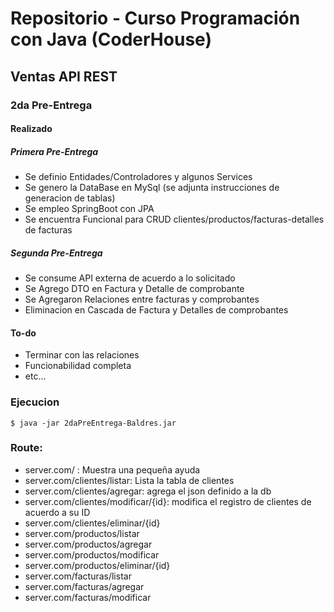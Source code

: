 # Repositorio - Curso Programación con Java (CoderHouse)

## Ventas API REST

### 2da Pre-Entrega

#### Realizado
##### Primera Pre-Entrega 
- Se definio Entidades/Controladores y algunos Services
- Se genero la DataBase en MySql (se adjunta instrucciones de generacion de tablas)
- Se empleo SpringBoot con JPA
- Se encuentra Funcional para CRUD clientes/productos/facturas-detalles de facturas

##### Segunda Pre-Entrega
- Se consume API externa de acuerdo a lo solicitado
- Se Agrego DTO en Factura y Detalle de comprobante
- Se Agregaron Relaciones entre facturas y comprobantes
- Eliminacion en Cascada de Factura y Detalles de comprobantes

#### To-do
- Terminar con las relaciones
- Funcionabilidad completa
- etc...

### Ejecucion

`$ java -jar 2daPreEntrega-Baldres.jar`

### Route:
- server.com/ : Muestra una pequeña ayuda
- server.com/clientes/listar: Lista la tabla de clientes
- server.com/clientes/agregar: agrega el json definido a la db
- server.com/clientes/modificar/{id}: modifica el registro de clientes de acuerdo a su ID
- server.com/clientes/eliminar/{id}
- server.com/productos/listar
- server.com/productos/agregar
- server.com/productos/modificar
- server.com/productos/eliminar/{id}
- server.com/facturas/listar
- server.com/facturas/agregar
- server.com/facturas/modificar


